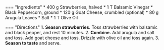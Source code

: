 === "Ingredients"
    * 400 g Strawberries, halved
    * 1 T Balsamic Vinegar
    * Black Peppercorn, ground
    * 120 g Goat Cheese, crumbled (optional)
    * 80 g Arugula Leaves
    * Salt
    * 1 T Olive Oil

=== "Directions"
    1. **Season strawberries.** Toss strawberries with balsamic and black pepper, and rest 10 minutes.
    2. **Combine.** Add arugula and salt and toss. Add goat cheese and toss. Drizzle with olive oil and toss again.
    3. **Season to taste** and serve.

[^bittman]: {{ cite.bittman_how_to_cook_everything }} "Balsamic Strawberries with Arugula." 214.
